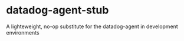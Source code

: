 # datadog-agent-stub
A lighteweight, no-op substitute for the datadog-agent in development environments
